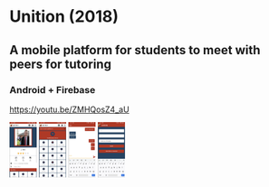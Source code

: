 # Unition (2018)
## A mobile platform for students to meet with peers for tutoring
### Android + Firebase

https://youtu.be/ZMHQosZ4_aU

<img src="https://github.com/JamesDHW/Unition/blob/master/img1.png" width="48">

<img src="https://github.com/JamesDHW/Unition/blob/master/img2.png" width="48">

<img src="https://github.com/JamesDHW/Unition/blob/master/img4.png" width="48">

<img src="https://github.com/JamesDHW/Unition/blob/master/img3.png" width="48">


